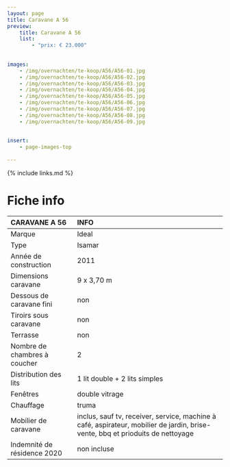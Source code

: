 ```yaml
---
layout: page
title: Caravane A 56
preview: 
    title: Caravane A 56
    list:
        - "prix: € 23.000"
        
        
images:
    - /img/overnachten/te-koop/A56/A56-01.jpg
    - /img/overnachten/te-koop/A56/A56-02.jpg
    - /img/overnachten/te-koop/A56/A56-03.jpg
    - /img/overnachten/te-koop/A56/A56-04.jpg
    - /img/overnachten/te-koop/A56/A56-05.jpg
    - /img/overnachten/te-koop/A56/A56-06.jpg
    - /img/overnachten/te-koop/A56/A56-07.jpg
    - /img/overnachten/te-koop/A56/A56-08.jpg
    - /img/overnachten/te-koop/A56/A56-09.jpg
    
    
insert:
    - page-images-top
    
---
```


{% include links.md %}



# Fiche info 

CARAVANE A 56               | INFO        | 
:---------------------------|:------------|
Marque                      |Ideal
Type                        |Isamar
Année de construction       |2011
Dimensions caravane         |9 x 3,70 m
Dessous de caravane fini    |non
Tiroirs sous caravane       |non
Terrasse                    |non
Nombre de chambres à coucher|2
Distribution des lits       |1 lit double + 2 lits simples
Fenêtres                    |double vitrage
Chauffage                   |truma
Mobilier de caravane        |inclus, sauf tv, receiver, service, machine à café, aspirateur, mobilier de jardin, brise-vente, bbq et prioduits de nettoyage 
Indemnité de résidence 2020 |non incluse